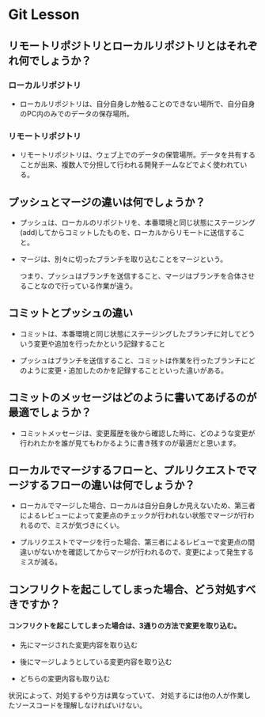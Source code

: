 # Git Lesson

## リモートリポジトリとローカルリポジトリとはそれぞれ何でしょうか？

### ローカルリポジトリ
- ローカルリポジトリは、自分自身しか触ることのできない場所で、自分自身のPC内のみでのデータの保存場所。

### リモートリポジトリ
- リモートリポジトリは、ウェブ上でのデータの保管場所。データを共有することが出来、複数人で分担して行われる開発チームなどでよく使われている。

## プッシュとマージの違いは何でしょうか？

- プッシュは、ローカルのリポジトリを、本番環境と同じ状態にステージング(add)してからコミットしたものを、ローカルからリモートに送信すること。

- マージは、別々に切ったブランチを取り込むことをマージという。

  つまり、プッシュはブランチを送信すること、マージはブランチを合体させることなので行っている作業が違う。

## コミットとプッシュの違い
- コミットは、本番環境と同じ状態にステージングしたブランチに対してどういう変更や追加を行ったかという記録すること

- プッシュはブランチを送信すること、コミットは作業を行ったブランチにどのように変更・追加したのかを記録することといった違いがある。

## コミットのメッセージはどのように書いてあげるのが最適でしょうか？
- コミットメッセージは、変更履歴を後から確認した時に、どのような変更が行われたかを誰が見てもわかるように書き残すのが最適だと思います。


## ローカルでマージするフローと、プルリクエストでマージするフローの違いは何でしょうか？

- ローカルでマージした場合、ローカルは自分自身しか見えないため、第三者によるレビューによって変更点のチェックが行われない状態でマージが行われるので、ミスが気づきにくい。

- プルリクエストでマージを行った場合、第三者によるレビューで変更点の間違いがないかを確認してからマージが行われるので、変更によって発生するミスが減る。


## コンフリクトを起こしてしまった場合、どう対処すべきですか？
#### コンフリクトを起こしてしまった場合は、3通りの方法で変更を取り込む。

- 先にマージされた変更内容を取り込む

- 後にマージしようとしている変更内容を取り込む

- どちらの変更内容も取り込む

状況によって、対処するやり方は異なっていて、
対処するには他の人が作業したソースコードを理解しなければいけない。
